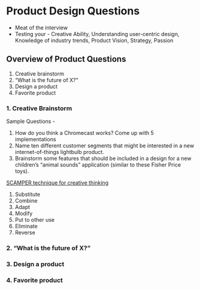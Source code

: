 # Product Design Questions

- Meat of the interview
- Testing your - Creative Ability, Understanding user-centric design, Knowledge of industry trends, Product Vision, Strategy, Passion

## Overview of Product Questions

1. Creative brainstorm
2. “What is the future of X?”
3. Design a product
4. Favorite product

### 1. Creative Brainstorm

Sample Questions -
1. How do you think a Chromecast works? Come up with 5 implementations
2. Name ten different customer segments that might be interested in a new internet-of-things lightbulb product.
3. Brainstorm some features that should be included in a design for a new children’s “animal sounds” application (similar to these Fisher Price toys).

[SCAMPER technique for creative thinking](https://www.designorate.com/a-guide-to-the-scamper-technique-for-creative-thinking/)
1. Substitute
2. Combine
3. Adapt
4. Modify
5. Put to other use
6. Eliminate
7. Reverse

### 2. “What is the future of X?”

### 3. Design a product

### 4. Favorite product
